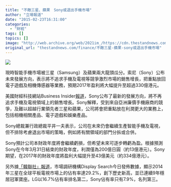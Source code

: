 ```yaml
---
title: "不敵三星、蘋果　Sony或退出手機市場"
author: "立場報道"
date: "2015-02-23T16:31:00"
categories:
  - "財經"
tags: []
topics: []
image: "http://web.archive.org/web/2021im_/https://cdn.thestandnews.com/media/photos/cache/11-new-01_Lmo7w_1200x0.png"
original_url: "thestandnews.com/finance/不敵三星-蘋果-sony或退出手機市場"
---
```

![](http://web.archive.org/web/2021im_/https://cdn.thestandnews.com/media/photos/cache/11-new-01_Lmo7w_1200x0.png)

現時智能手機市場被三星（Samsung）及蘋果兩大龍頭瓜分。索尼（Sony）公布未來發展方向，表示將不追求手機及電視等競爭激烈市場的銷售增長，把重點放回電子遊戲及相機傳感器等業務，預期2017年盈利將大幅提升至超過330億港元。

美國財經科技網站Business Insider[報道](http://web.archive.org/web/20210628173001/http://www.businessinsider.com/heres-sonys-new-business-strategy-2015-2)，Sony公布了最新的發展方向，將不再追求手機及電視領域上的銷售增長。Sony解釋，受到來自亞洲廉價手機廠商的競爭，及難以超越行業領先者三星和蘋果，公司將會把重點放在利潤更大的業務上，包括相機相關產品、電子遊戲和娛樂產品。

Sony總裁兼行政總裁平井一夫表示，公司在未來仍會繼續生產智能手機及電視，但不排除考慮退出市場的策略，例如將有關領域的部門分拆或合併。

Sony預計公司本財政年度將會繼續虧損，但希望未來可逐步轉虧為盈。根據預測Sony在今年3月31日結束的財政年度，利潤僅為200億日圓（約13億港元）。Sony期望，在2017年的財政年度將盈利大幅提升至43億美元（約334億港元）。

另外據[「韓聯社」報道](http://web.archive.org/web/20210628173001/http://chinese.yonhapnews.co.kr/allheadlines/2015/02/23/0200000000ACK20150223002700881.HTML)，市場調研機構Display Search今日發佈數據，顯示2014年三星在全球平板電視市場上的佔有率達29.2%，創下歷史新高，並已連續9年穩居冠軍寶座。LG以16.7%佔有率排名第二，Sony佔有率只有7.9%，名列第三。